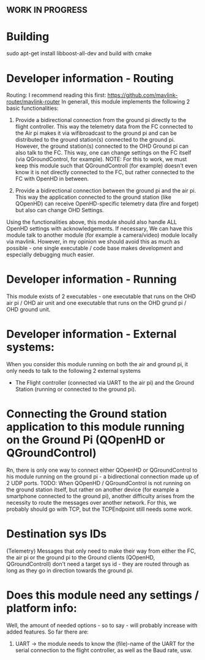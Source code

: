 ## WORK IN PROGRESS

# Building
sudo apt-get install libboost-all-dev
and build with cmake

# Developer information - Routing
Routing: I recommend reading this first: https://github.com/mavlink-router/mavlink-router
In generall, this module implements the following 2 basic functionalities:
1) Provide a bidirectional connection from the ground pi directly to the flight controller.
This way the telemetry data from the FC connected to the Air pi makes it via wifibroadcast to the ground pi
and can be distributed to the ground station(s) connected to the ground pi.
However, the ground station(s) connected to the OHD Ground pi can also talk to the FC. This way, one can change
settings on the FC itself (via QGroundControl, for example). NOTE: For this to work, we must keep this module such
that QGroundControll (for example) doesn't even know it is not directly connected to the FC, but rather connected
to the FC with OpenHD in between.

2) Provide a bidirectional connection between the ground pi and the air pi. This way the application connected to the
ground station (like QOpenHD) can receive OpenHD-specific telemetry data (fire and forget) but also can change OHD
Settings.

Using the functionalities above, this module should also handle ALL OpenHD settings with acknowledgements. If necessary,
We can have this module talk to another module (for example a camera/video) module locally via mavlink. However, in my opinion 
we should avoid this as much as possible - one single executable / code base makes development and especially 
debugging much easier.

# Developer information - Running
This module exists of 2 executables - one executable that runs on the OHD air pi / OHD air unit and one executable that runs on the 
OHD grund pi / OHD ground unit.

# Developer information - External systems:
When you consider this module running on both the air and ground pi, it only needs to talk to the following 2 external systems
 - The Flight controller (connected via UART to the air pi) and the Ground Station (running or connected
to the ground pi). 
 
# Connecting the  Ground station application to this module running on the Ground Pi (QOpenHD or QGroundControl)
Rn, there is only one way to connect either QOpenHD or QGroundControl to his module running on the ground pi -
a bidirectional connection made up of 2 UDP ports.
TODO: When QOpenHD / QGroundControl is not running on the ground station itself, but rather on another device (for example a
smartphone connected to the ground pi), another difficulty arises from the necessity to route the messages over another
network. For this, we probably should go with TCP, but the TCPEndpoint still needs some work.

# Destination sys IDs
(Telemetry) Messages that only need to make their way from either the FC, the air pi or the ground pi 
to the Ground clients (QOpenHD, QGroundControll) don't need a target sys id - they are routed through
as long as they go in direction towards the ground pi.

# Does this module need any settings / platform info:
Well, the amount of needed options - so to say - will probably increase with added features.
So far there are:
1) UART -> the module needs to know the (file)-name of the UART for the serial connection to the flight controller,
   as well as the Baud rate, usw.